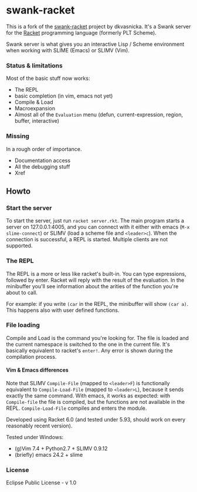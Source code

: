 swank-racket
============

This is a fork of the
[swank-racket](https://github.com/dkvasnicka/swank-racket) project by
dkvasnicka.
It's a Swank server for the [Racket](http://racket-lang.org) programming
language (formerly PLT Scheme).

Swank server is what gives you an interactive Lisp / Scheme environment when
working with SLIME (Emacs) or SLIMV (Vim).

### Status & limitations
Most of the basic stuff now works:

- The REPL
- basic completion (in vim, emacs not yet)
- Compile & Load
- Macroexpansion
- Almost all of the `Evaluation` menu (defun, current-expression, region, buffer, interactive)

### Missing
In a rough order of importance.

- Documentation access
- All the debugging stuff
- Xref

## Howto

### Start the server
To start the server, just run `racket server.rkt`. The main program starts a
server on 127.0.0.1:4005, and you can connect with it either with emacs (`M-x
slime-connect`) or SLIMV (load a scheme file and `<leader>c`).
When the connection is successful, a REPL is started.
Multiple clients are not supported.

### The REPL
The REPL is a more or less like racket's built-in. You can type expressions,
followed by enter. Racket will reply with the result of the evaluation.
In the minibuffer you'll see information about the arities of the function
you're about to call. 

For example: if you write `(car` in the REPL, the minibuffer will show `(car
a)`. This happens also with user defined functions.

### File loading
Compile and Load is the command you're looking for. The file is loaded and the
current namespace is switched to the one in the current file. It's basically
equivalent to racket's `enter!`. Any error is shown during the compilation
process.

#### Vim & Emacs differences
Note that SLIMV `Compile-File` (mapped to `<leader>F`) is functionally
equivalent to `Compile-Load-File` (mapped to `<leader>L`), because it sends
exactly the same command.
With emacs, it works as expected: with `Compile-file` the file is compiled, but
the functions are not available in the REPL. `Compile-Load-File` compiles and
enters the module.

Developed using Racket 6.0 (and tested under 5.93, should work on every
reasonably recent version). 

Tested under Windows:
* (g)Vim 7.4 + Python2.7 + SLIMV 0.9.12
* (briefly) emacs 24.2 + slime

### License

Eclipse Public License - v 1.0
